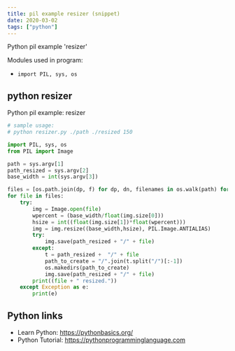 ```yaml
---
title: pil example resizer (snippet)
date: 2020-03-02
tags: ["python"]
---
```

Python pil example 'resizer'


Modules used in program: 
* `import PIL, sys, os`

## python resizer

Python pil example: resizer

```python
# sample usage:
# python resizer.py ./path ./resized 150

import PIL, sys, os
from PIL import Image

path = sys.argv[1]
path_resized = sys.argv[2]
base_width = int(sys.argv[3])

files = [os.path.join(dp, f) for dp, dn, filenames in os.walk(path) for f in filenames]
for file in files:
    try:
        img = Image.open(file)
        wpercent = (base_width/float(img.size[0]))
        hsize = int((float(img.size[1])*float(wpercent)))
        img = img.resize((base_width,hsize), PIL.Image.ANTIALIAS)
        try:
            img.save(path_resized + "/" + file) 
        except:
            t = path_resized +  "/" + file
            path_to_create = "/".join(t.split("/")[:-1])
            os.makedirs(path_to_create)
            img.save(path_resized + "/" + file) 
        print((file + " resized."))
    except Exception as e:
        print(e)


```

## Python links

- Learn Python: https://pythonbasics.org/
- Python Tutorial: https://pythonprogramminglanguage.com
